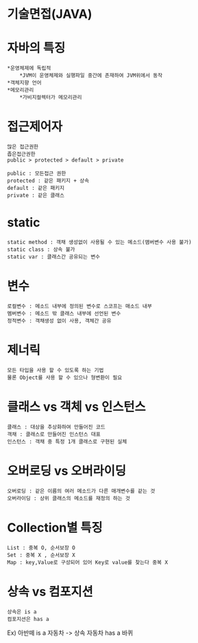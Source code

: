 기술면접(JAVA)
=
자바의 특징
===
```
*운영체제에 독립적
	*JVM이 운영체제와 실행파일 중간에 존재하여 JVM위에서 동작
*객체지향 언어
*메모리관리
	*가비지컬렉터가 메모리관리
```



접근제어자
===
```
많은 접근권한																						좁은접근권한
public > protected > default > private 

public : 모든접근 권한
protected : 같은 패키지 + 상속
default : 같은 패키지 
private : 같은 클래스
```

static
===
```
static method : 객채 생성없이 사용될 수 있는 메소드(맴버변수 사용 불가)
static class : 상속 불가 
static var : 클래스간 공유되는 변수
```

변수
===
```
로컬변수 : 메소드 내부에 정의된 변수로 스코프는 매소드 내부
멤버변수 : 메소드 밖 클래스 내부에 선언된 변수
정적변수 : 객채생성 없이 사용, 객체간 공유
```

제너릭
===
```
모든 타입을 사용 할 수 있도록 하는 기법
물론 Object를 사용 할 수 있으나 형변환이 필요
```

클래스 vs 객체 vs 인스턴스
===
```
클래스 : 대상을 추상화하여 만들어진 코드
객채 : 클래스로 만들어진 인스턴스 대표
인스턴스 : 객채 중 특정 1개 클래스로 구현된 실체
```

오버로딩 vs 오버라이딩
===
```
오버로딩 : 같은 이름의 여러 메소드가 다른 매개변수를 같는 것
오버라이딩 : 상위 클래스의 메소드를 재정의 하는 것
```

Collection별 특징
===
```
List : 중복 O, 순서보장 O
Set : 중복 X , 순서보장 X
Map : key,Value로 구성되어 있어 Key로 value를 찾는다 중복 X 
```

상속 vs 컴포지션
==
```
상속은 is a 
컴포지션은 has a 
```
Ex) 
	아반떼 is a 자동차 -> 상속 
	자동차 has a 바퀴
```

